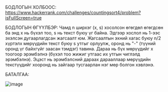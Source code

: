 БОДЛОГЫН ХОЛБООС: https://www.hackerrank.com/challenges/countingsort4/problem?isFullScreen=true

БОДЛОГЫН ӨГҮҮЛБЭР: 
Чамд n ширхэг (x, s) хосолсон өгөгдөл өгөгдсөн ба энд x нь бүхэл тоо, s нь текст буюу үг байна. Эдгээр хослол нь 1-ээс эхэлсэн дугаарлагдсан жагсаалт юм.
Жагсаалтын эхний хагас буюу n/2 хүртэлх мөрүүдийн текст буюу s утгыг орлуулж, оронд нь "-" (түүний оронд үг байхгүйг заасан тэмдэг) тавина.
Дараа нь бүх мөрүүдийг x тоогоор эрэмбэлнэ (бүхэл тоо жижиг утгаас их утгын чиглэлд эрэмбэлнэ).
Эцэст нь эрэмбэлсний дараах дарааллаар мөрүүдийн текстүүдийг хооронд нь зайгаар тусгаарлан нэг мөр болгон хэвлэнэ.

БАТАЛГАА: 

 ![image](https://github.com/user-attachments/assets/f04eafee-477d-48b5-8f18-bfbf5166feaa)

